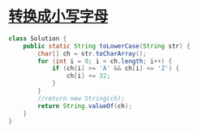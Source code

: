 # [转换成小写字母](https://leetcode-cn.com/problems/to-lower-case/)

```java
class Solution {
    public static String toLowerCase(String str) {
        char[] ch = str.toCharArray();
        for (int i = 0; i < ch.length; i++) {
            if (ch[i] >= 'A' && ch[i] <= 'Z') {
                ch[i] += 32;
            }
        }
        //return new String(ch);
        return String.valueOf(ch);
    }
}
```

